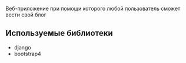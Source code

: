 Веб-приложение при помощи которого любой пользователь сможет вести свой блог


## Используемые библиотеки
 - django
 - bootstrap4
